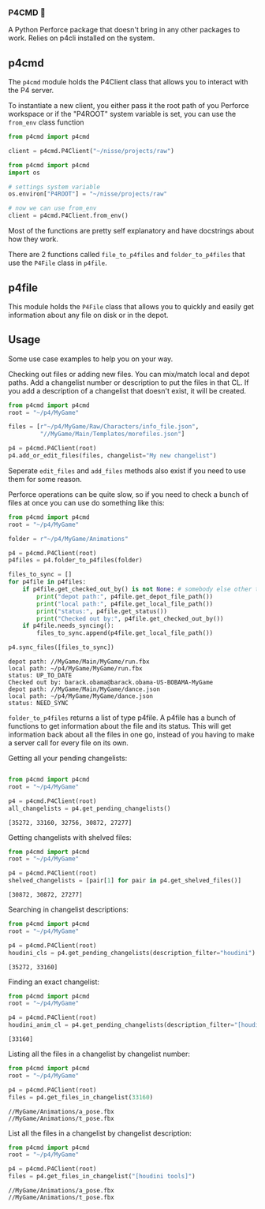 ### P4CMD 🌴

A Python Perforce package that doesn't bring in any other packages to work. 
Relies on p4cli installed on the system.

## p4cmd

The `p4cmd` module holds the P4Client class that allows you to interact with the P4 server.

To instantiate a new client, you either pass it the root path of you Perforce workspace or if the "P4ROOT" system variable is set, you can use the `from_env` class function

```python
from p4cmd import p4cmd

client = p4cmd.P4Client("~/nisse/projects/raw")

```

```python
from p4cmd import p4cmd
import os

# settings system variable
os.environ["P4ROOT"] = "~/nisse/projects/raw"

# now we can use from_env
client = p4cmd.P4Client.from_env()
```

Most of the functions are pretty self explanatory and have docstrings about how they work. 

There are 2 functions called `file_to_p4files` and `folder_to_p4files` that use the `P4File` class in `p4file`. 

## p4file

This module holds the `P4File` class that allows you to quickly and easily get information about any file on disk or in the depot. 

## Usage

Some use case examples to help you on your way.

Checking out files or adding new files. You can mix/match local and depot paths. Add a changelist number or description to put the files in that CL. If you add a description of a changelist that doesn't exist, it will be created. 
```python
from p4cmd import p4cmd
root = "~/p4/MyGame"

files = [r"~/p4/MyGame/Raw/Characters/info_file.json",
         "//MyGame/Main/Templates/morefiles.json"]

p4 = p4cmd.P4Client(root)
p4.add_or_edit_files(files, changelist="My new changelist")

```

Seperate `edit_files` and `add_files` methods also exist if you need to use them for some reason. 

Perforce operations can be quite slow, so if you need to check a bunch of files at once you can use do something like this:

```python
from p4cmd import p4cmd
root = "~/p4/MyGame"

folder = r"~/p4/MyGame/Animations"

p4 = p4cmd.P4Client(root)
p4files = p4.folder_to_p4files(folder)

files_to_sync = []
for p4file in p4files:
    if p4file.get_checked_out_by() is not None: # somebody else other than you checked out the file
        print("depot path:", p4file.get_depot_file_path())
        print("local path:", p4file.get_local_file_path())
        print("status:", p4file.get_status())
        print("Checked out by:", p4file.get_checked_out_by())
    if p4file.needs_syncing():
        files_to_sync.append(p4file.get_local_file_path())

p4.sync_files([files_to_sync])

```

```text
depot path: //MyGame/Main/MyGame/run.fbx
local path: ~/p4/MyGame/MyGame/run.fbx
status: UP_TO_DATE
Checked out by: barack.obama@barack.obama-US-BOBAMA-MyGame
depot path: //MyGame/Main/MyGame/dance.json
local path: ~/p4/MyGame/MyGame/dance.json
status: NEED_SYNC

```

`folder_to_p4files` returns a list of type p4file. A p4file has a bunch of functions to get information about the file and its status. This will get information back about all the files in one go, instead of you having to make a server call for every file on its own. 

Getting all your pending changelists:

```python

from p4cmd import p4cmd
root = "~/p4/MyGame"

p4 = p4cmd.P4Client(root)
all_changelists = p4.get_pending_changelists()

```
`[35272, 33160, 32756, 30872, 27277]`

Getting changelists with shelved files:
```python
from p4cmd import p4cmd
root = "~/p4/MyGame"

p4 = p4cmd.P4Client(root)
shelved_changelists = [pair[1] for pair in p4.get_shelved_files()]

```
`[30872, 30872, 27277]`


Searching in changelist descriptions:
```python
from p4cmd import p4cmd
root = "~/p4/MyGame"

p4 = p4cmd.P4Client(root)
houdini_cls = p4.get_pending_changelists(description_filter="houdini")

```
`[35272, 33160]`


Finding an exact changelist:
```python
from p4cmd import p4cmd
root = "~/p4/MyGame"

p4 = p4cmd.P4Client(root)
houdini_anim_cl = p4.get_pending_changelists(description_filter="[houdini tools]", perfect_match_only=True, case_sensitive=True)
```
`[33160]`

Listing all the files in a changelist by changelist number:

```python
from p4cmd import p4cmd
root = "~/p4/MyGame"

p4 = p4cmd.P4Client(root)
files = p4.get_files_in_changelist(33160)

```
```text
//MyGame/Animations/a_pose.fbx
//MyGame/Animations/t_pose.fbx
```

List all the files in a changelist by changelist description:

```python
from p4cmd import p4cmd
root = "~/p4/MyGame"

p4 = p4cmd.P4Client(root)
files = p4.get_files_in_changelist("[houdini tools]")
```
```text
//MyGame/Animations/a_pose.fbx
//MyGame/Animations/t_pose.fbx
```

